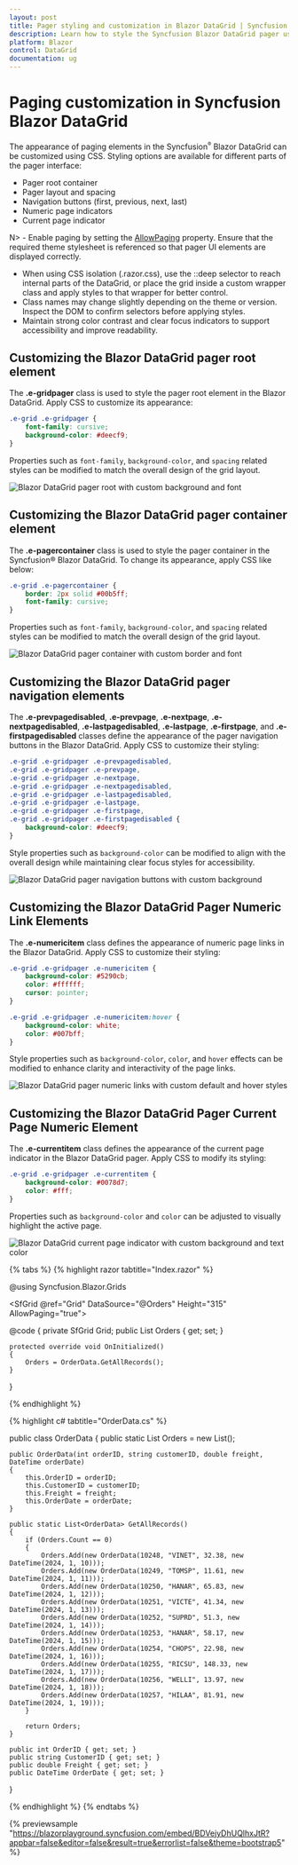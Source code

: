```yaml
---
layout: post
title: Pager styling and customization in Blazor DataGrid | Syncfusion
description: Learn how to style the Syncfusion Blazor DataGrid pager using CSS—customize container, buttons, numeric items, and page indicator.
platform: Blazor
control: DataGrid
documentation: ug
---
```


# Paging customization in Syncfusion Blazor DataGrid

The appearance of paging elements in the Syncfusion<sup style="font-size:70%">&reg;</sup> Blazor DataGrid can be customized using CSS. Styling options are available for different parts of the pager interface:

- Pager root container
- Pager layout and spacing
- Navigation buttons (first, previous, next, last)
- Numeric page indicators
- Current page indicator

N> - Enable paging by setting the [AllowPaging](https://help.syncfusion.com/cr/blazor/Syncfusion.Blazor.Grids.SfGrid-1.html#Syncfusion_Blazor_Grids_SfGrid_1_AllowPaging) property. Ensure that the required theme stylesheet is referenced so that pager UI elements are displayed correctly.
- When using CSS isolation (.razor.css), use the ::deep selector to reach internal parts of the DataGrid, or place the grid inside a custom wrapper class and apply styles to that wrapper for better control.
- Class names may change slightly depending on the theme or version. Inspect the DOM to confirm selectors before applying styles.
- Maintain strong color contrast and clear focus indicators to support accessibility and improve readability.

## Customizing the Blazor DataGrid pager root element

The **.e-gridpager** class is used to style the pager root element in the Blazor DataGrid. Apply CSS to customize its appearance:

```css
.e-grid .e-gridpager {
    font-family: cursive;
    background-color: #deecf9;
}
```

Properties such as `font-family`, `background-color`, and `spacing` related styles can be modified to match the overall design of the grid layout.

![Blazor DataGrid pager root with custom background and font](../images/style-and-appearance/grid-pager-root-element.png)

## Customizing the Blazor DataGrid pager container element

The **.e-pagercontainer** class is used to style the pager container in the Syncfusion® Blazor DataGrid. To change its appearance, apply CSS like below:

```css
.e-grid .e-pagercontainer {
    border: 2px solid #00b5ff;
    font-family: cursive;
}
```

Properties such as `font-family`, `background-color`, and `spacing` related styles can be modified to match the overall design of the grid layout.

![Blazor DataGrid pager container with custom border and font](../images/style-and-appearance/grid-pager-container-element.png)

## Customizing the Blazor DataGrid pager navigation elements

The **.e-prevpagedisabled**, **.e-prevpage**, **.e-nextpage**, **.e-nextpagedisabled**, **.e-lastpagedisabled**, **.e-lastpage**, **.e-firstpage**, and **.e-firstpagedisabled** classes define the appearance of the pager navigation buttons in the Blazor DataGrid. Apply CSS to customize their styling:

```css
.e-grid .e-gridpager .e-prevpagedisabled,
.e-grid .e-gridpager .e-prevpage,
.e-grid .e-gridpager .e-nextpage,
.e-grid .e-gridpager .e-nextpagedisabled,
.e-grid .e-gridpager .e-lastpagedisabled,
.e-grid .e-gridpager .e-lastpage,
.e-grid .e-gridpager .e-firstpage,
.e-grid .e-gridpager .e-firstpagedisabled {
    background-color: #deecf9;
}
```

Style properties such as `background-color` can be modified to align with the overall design while maintaining clear focus styles for accessibility.

![Blazor DataGrid pager navigation buttons with custom background](../images/style-and-appearance/grid-pager-navigation-element.png)

## Customizing the Blazor DataGrid Pager Numeric Link Elements

The **.e-numericitem** class defines the appearance of numeric page links in the Blazor DataGrid. Apply CSS to customize their styling:

```css
.e-grid .e-gridpager .e-numericitem {
    background-color: #5290cb;
    color: #ffffff;
    cursor: pointer;
}

.e-grid .e-gridpager .e-numericitem:hover {
    background-color: white;
    color: #007bff;
}
```

Style properties such as `background-color`, `color`, and `hover` effects can be modified to enhance clarity and interactivity of the page links.

![Blazor DataGrid pager numeric links with custom default and hover styles](../images/style-and-appearance/pager-page-numeric-link-elements.png)

## Customizing the Blazor DataGrid Pager Current Page Numeric Element

The **.e-currentitem** class defines the appearance of the current page indicator in the Blazor DataGrid pager. Apply CSS to modify its styling:

```css
.e-grid .e-gridpager .e-currentitem {
    background-color: #0078d7;
    color: #fff;
}
```

Properties such as `background-color` and `color` can be adjusted to visually highlight the active page.

![Blazor DataGrid current page indicator with custom background and text color](../images/style-and-appearance/grid-pager-current-page-numeric-element.png)


{% tabs %}
{% highlight razor tabtitle="Index.razor" %}

@using Syncfusion.Blazor.Grids

<SfGrid @ref="Grid" DataSource="@Orders" Height="315" AllowPaging="true">
    <GridPageSettings PageSize="8"></GridPageSettings>
    <GridColumns>
        <GridColumn Field=@nameof(OrderData.OrderID) HeaderText="Order ID" TextAlign="Syncfusion.Blazor.Grids.TextAlign.Right" Width="140"></GridColumn>
        <GridColumn Field=@nameof(OrderData.CustomerID) HeaderText="Customer ID" Width="120"></GridColumn>
        <GridColumn Field=@nameof(OrderData.Freight) HeaderText="Freight" TextAlign="Syncfusion.Blazor.Grids.TextAlign.Right" Width="120"></GridColumn>
        <GridColumn Field=@nameof(OrderData.OrderDate) HeaderText="Order Date" Format="d" Width="100" TextAlign="Syncfusion.Blazor.Grids.TextAlign.Right"></GridColumn>
    </GridColumns>
</SfGrid>

<style>
    .e-grid .e-gridpager .e-currentitem {
        background-color: #0078d7;
        color: #fff;
    }
    .e-grid .e-gridpager .e-numericitem {
        background-color: #5290cb;
        color: #ffffff;
        cursor: pointer;
    }
    .e-grid .e-gridpager .e-numericitem:hover {
        background-color: white;
        color: #007bff;
    }
    .e-grid .e-gridpager .e-prevpagedisabled,
    .e-grid .e-gridpager .e-prevpage,
    .e-grid .e-gridpager .e-nextpage,
    .e-grid .e-gridpager .e-nextpagedisabled,
    .e-grid .e-gridpager .e-lastpagedisabled,
    .e-grid .e-gridpager .e-lastpage,
    .e-grid .e-gridpager .e-firstpage,
    .e-grid .e-gridpager .e-firstpagedisabled {
        background-color: #deecf9;
    }
    .e-grid .e-pagercontainer {
        border: 2px solid #00b5ff;
        font-family: cursive;
    }
    .e-grid .e-gridpager {
        font-family: cursive;
        background-color: #deecf9;
    }
</style>

@code {
    private SfGrid<OrderData> Grid;
    public List<OrderData> Orders { get; set; }

    protected override void OnInitialized()
    {
        Orders = OrderData.GetAllRecords();
    }
}

{% endhighlight %}

{% highlight c# tabtitle="OrderData.cs" %}

public class OrderData
{
    public static List<OrderData> Orders = new List<OrderData>();

    public OrderData(int orderID, string customerID, double freight, DateTime orderDate)
    {
        this.OrderID = orderID;
        this.CustomerID = customerID;
        this.Freight = freight;
        this.OrderDate = orderDate;
    }

    public static List<OrderData> GetAllRecords()
    {
        if (Orders.Count == 0)
        {
            Orders.Add(new OrderData(10248, "VINET", 32.38, new DateTime(2024, 1, 10)));
            Orders.Add(new OrderData(10249, "TOMSP", 11.61, new DateTime(2024, 1, 11)));
            Orders.Add(new OrderData(10250, "HANAR", 65.83, new DateTime(2024, 1, 12)));
            Orders.Add(new OrderData(10251, "VICTE", 41.34, new DateTime(2024, 1, 13)));
            Orders.Add(new OrderData(10252, "SUPRD", 51.3, new DateTime(2024, 1, 14)));
            Orders.Add(new OrderData(10253, "HANAR", 58.17, new DateTime(2024, 1, 15)));
            Orders.Add(new OrderData(10254, "CHOPS", 22.98, new DateTime(2024, 1, 16)));
            Orders.Add(new OrderData(10255, "RICSU", 148.33, new DateTime(2024, 1, 17)));
            Orders.Add(new OrderData(10256, "WELLI", 13.97, new DateTime(2024, 1, 18)));
            Orders.Add(new OrderData(10257, "HILAA", 81.91, new DateTime(2024, 1, 19)));
        }

        return Orders;
    }

    public int OrderID { get; set; }
    public string CustomerID { get; set; }
    public double Freight { get; set; }
    public DateTime OrderDate { get; set; }
}

{% endhighlight %}
{% endtabs %}

{% previewsample "https://blazorplayground.syncfusion.com/embed/BDVejyDhUQlhxJtR?appbar=false&editor=false&result=true&errorlist=false&theme=bootstrap5" %}